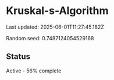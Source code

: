 # Kruskal-s-Algorithm

Last updated: 2025-06-01T11:27:45.182Z

Random seed: 0.7487124054529168

## Status

Active - 56% complete